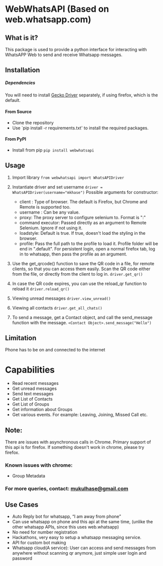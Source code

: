 
# WebWhatsAPI (Based on web.whatsapp.com)

## What is it?
This package is used to provide a python interface for interacting with WhatsAPP Web to send and receive Whatsapp messages.


## Installation

##### Dependencies
You will need to install [Gecko Driver](https://github.com/mozilla/geckodriver) separately, if using firefox, which is the default.

#### From Source
- Clone the repository
- Use `pip install -r requirements.txt' to install the required packages.

#### From PyPI
- Install from pip
`pip install webwhatsapi`

## Usage
1. Import library
` from webwhatsapi import WhatsAPIDriver `

2. Instantiate driver and set username
` driver = WhatsAPIDriver(username="mkhase") `
Possible arguments for constructor:
    - client : Type of browser. The default is Firefox, but Chrome and Remote is supported too.
    - username : Can be any value.
    - proxy: The proxy server to configure selenium to. Format is "<proxy>:<portnumber>"
    - command executor: Passed directly as an argument to Remote Selenium. Ignore if not using it.
    - loadstyle: Default is true. If true, doesn't load the styling in the browser.
	- profile: Pass the full path to the profile to load it. Profile folder will be end in ".default". For persistent login, open a normal firefox tab, log in to whatsapp, then pass the profile as an argument.


3. Use the get_qrcode() function to save the QR code in a file, for remote clients, so that you can access them easily. Scan the QR code either from the file, or directly from the client to log in.
` driver.get_qr() `

4. In case the QR code expires, you can use the reload_qr function to reload it
` driver.reload_qr() `

5. Viewing unread messages
` driver.view_unread() `

6. Viewing all contacts
` driver.get_all_chats() `

7. To send a message, get a Contact object, and call the send_message function with the message.
`<Contact Object>.send_message("Hello")`

## Limitation
Phone has to be on and connected to the internet

# Capabilities
 - Read recent messages
 - Get unread messages
 - Send text messages
 - Get List of Contacts
 - Get List of Groups
 - Get information about Groups
 - Get various events. For example: Leaving, Joining, Missed Call etc.

## Note:
There are issues with asynchronous calls in Chrome. Primary support of this api is for firefox. If something doesn't work in chrome, please try firefox.
### Known issues with chrome:
 - Group Metadata
 
### For more queries, contact: mukulhase@gmail.com


## Use Cases
- Auto Reply bot for whatsapp, “I am away from phone”
- Can use whatsapp on phone and this api at the same time, (unlike the other whatsapp APIs, since this uses web.whatsapp)
- No need for number registration
- Hackathons, very easy to setup a whatsapp messaging service.
- API for custom bot making
- Whatsapp cloud(A service): User can access and send messages from anywhere without scanning qr anymore, just simple user login and password
